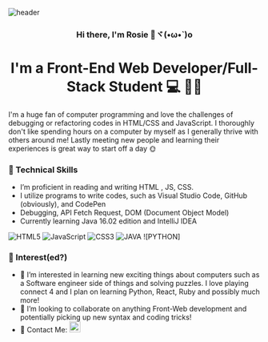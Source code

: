![header](https://capsule-render.vercel.app/api?type=rect&color=gradient&height=200&section=header&text=Hello%20There%20👋&fontSize=80&animation=fadeIn)
<h3 align="center">Hi there, I'm Rosie 🌹ヾ(•ω•`)o</h3>
<h1 align="center">I'm a Front-End Web Developer/Full-Stack Student 💻 👩‍🎓</h1>

<div>I'm a huge fan of computer programming and love the challenges of debugging or refactoring codes in HTML/CSS and JavaScript. I thoroughly don't like spending hours on a computer by myself as I generally thrive with others around me! Lastly meeting new people and learning their experiences is great way to start off a day 🌞</div>

### 📃 Technical Skills

- I’m proficient in reading and writing HTML , JS, CSS.
- I utilize programs to write codes, such as Visual Studio Code, GitHub (obviously), and CodePen
- Debugging, API Fetch Request, DOM (Document Object Model)
- Currently learning Java 16.02 edition and IntelliJ IDEA

![HTML5](https://img.shields.io/badge/html5-%23E34F26.svg?style=for-the-badge&logo=html5&logoColor=white)
![JavaScript](https://img.shields.io/badge/javascript-%23323330.svg?style=for-the-badge&logo=javascript&logoColor=%23F7DF1E)
![CSS3](https://img.shields.io/badge/css3-%231572B6.svg?style=for-the-badge&logo=css3&logoColor=white)
![JAVA](https://img.shields.io/badge/Java-ED8B00?style=for-the-badge&logo=java&logoColor=white)
![PYTHON]

### 🤗 Interest(ed?)
- 👀 I’m interested in learning new exciting things about computers such as a Software engineer side of things and solving puzzles.
        I love playing connect 4 and I plan on learning Python, React, Ruby and possibly much more!
- 💞️ I’m looking to collaborate on anything Front-Web development and potentially picking up new syntax and coding tricks!
- 🤝 Contact Me:  <a href="https://www.linkedin.com/in/pocketfilledwithrosies/"><img align="auto" src="https://raw.githubusercontent.com/yushi1007/yushi1007/main/images/linkedin.svg" alt="Credit goes to Yu Shi 95 for the Pic Link" width="22px"/></a>


<!-- Credit for the header goes to https://github.com/kyechan99/capsule-render -->
